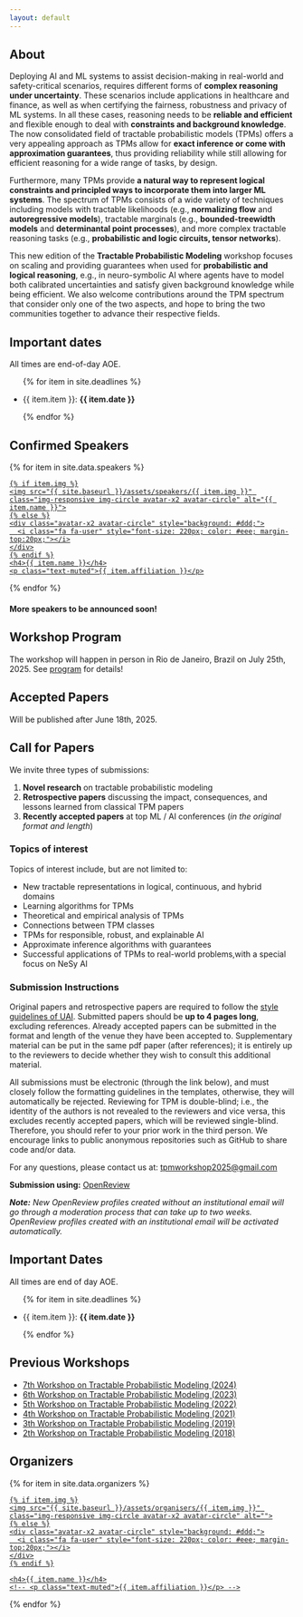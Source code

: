 ```yaml
---
layout: default
---
```


<!-- Information -->
<h2>About</h2>
<div class="information">


<p>Deploying AI and ML systems to assist decision-making in real-world and safety-critical scenarios, requires different forms of <b>complex reasoning under uncertainty</b>. These scenarios include applications in healthcare and finance, as well as when certifying the fairness, robustness and privacy of ML systems. In all these cases, reasoning needs to be <b>reliable and efficient</b> and flexible enough to deal with <b>constraints and background knowledge</b>.
The now consolidated field of tractable probabilistic models (TPMs) offers a very appealing approach as TPMs allow for <b>exact inference or come with approximation guarantees</b>, thus providing reliability while still allowing for efficient reasoning for a wide range of tasks, by design.
</p>

<p>
Furthermore, many TPMs provide <b>a natural way to represent logical constraints and principled ways to incorporate them into larger ML systems</b>. The spectrum of TPMs consists of a wide variety of techniques including models with tractable likelihoods (e.g., <b>normalizing flow</b> and <b>autoregressive models</b>), tractable marginals (e.g., <b>bounded-treewidth models</b> and <b>determinantal point processes</b>), and more complex tractable reasoning tasks (e.g., <b>probabilistic and logic circuits, tensor networks</b>).
</p>

<p>This new edition of the <b>Tractable Probabilistic Modeling</b> workshop focuses on scaling and providing guarantees when used for <b>probabilistic and logical reasoning</b>, e.g., in neuro-symbolic AI where agents have to model both calibrated uncertainties and satisfy given background knowledge while being efficient. We also welcome contributions around the TPM spectrum that consider only one of the two aspects, and hope to bring the two communities together to advance their respective fields.</p>
</div>

<h2>Important dates</h2>

All times are end-of-day AOE.

<ul>

{% for item in site.deadlines  %}

  <li>{{ item.item }}: <strong>{{ item.date }}</strong></li>

{% endfor %}

</ul>


<!-- Content -->

<h2>Confirmed Speakers</h2>

<div class="row justify-content-center people-widget text-center">

{% for item in site.data.speakers  %}

<div class="col-12 col-sm-12 col-md-6 col-lg-4 col-xl-4">
  <a href="{{ item.url }}" target="_blank">
  <div class="team-member">

    {% if item.img %}
    <img src="{{ site.baseurl }}/assets/speakers/{{ item.img }}" class="img-responsive img-circle avatar-x2 avatar-circle" alt="{{ item.name }}">
    {% else %}
    <div class="avatar-x2 avatar-circle" style="background: #ddd;">
      <i class="fa fa-user" style="font-size: 220px; color: #eee; margin-top:20px;"></i>
    </div>
    {% endif %}
    <h4>{{ item.name }}</h4>
    <p class="text-muted">{{ item.affiliation }}</p>
  </div>
  </a>
</div>

{% endfor %}
</div>
<div class="text-center">
<p style="margin-top:20px;margin-bottom:0px"><strong>More speakers to be announced soon!</strong></p>
</div>

<h2>Workshop Program</h2>
The workshop will happen in person in Rio de Janeiro, Brazil on July 25th, 2025.
See <a href="{{site.baseurl}}/program">program</a> for details!

<h2>Accepted Papers</h2>
Will be published after June 18th, 2025.


<h2>Call for Papers</h2>

We invite three types of submissions:

1. **Novel research** on tractable probabilistic modeling
2. **Retrospective papers** discussing the impact, consequences, and lessons learned from classical TPM papers
3. **Recently accepted papers** at top ML / AI conferences (_in the original format and length_)

### Topics of interest

Topics of interest include, but are not limited to:

* New tractable representations in logical, continuous, and hybrid domains
* Learning algorithms for TPMs
* Theoretical and empirical analysis of TPMs
* Connections between TPM classes
* TPMs for responsible, robust, and explainable AI
* Approximate inference algorithms with guarantees
* Successful applications of TPMs to real-world problems,with a special focus on NeSy AI

### Submission Instructions
Original papers and retrospective papers are required to follow the [style guidelines of UAI](https://www.auai.org/uai2025/submission_instructions).
Submitted papers should be **up to 4 pages long**, excluding references. 
Already accepted papers can be submitted in the format and length of the venue they have been accepted to. 
Supplementary material can be put in the same pdf paper (after references); it is entirely up to the reviewers to decide whether they wish to consult this additional material.

All submissions must be electronic (through the link below), and must closely follow the formatting guidelines in the templates, otherwise, they will automatically be rejected. 
Reviewing for TPM is double-blind; i.e., the identity of the authors is not revealed to the reviewers and vice versa, this excludes recently accepted papers, which will be reviewed single-blind.
Therefore, you should refer to your prior work in the third person. 
We encourage links to public anonymous repositories such as GitHub to share code and/or data.

For any questions, please contact us at: [tpmworkshop2025@gmail.com](mailto:tpmworkshop2025@gmail.com)

**Submission using:**  [OpenReview](https://openreview.net/group?id=auai.org/UAI/2025/Workshop/TPM)

_**Note:** New OpenReview profiles created without an institutional email will go through a moderation process that can take up to two weeks. OpenReview profiles created with an institutional email will be activated automatically._

<h2>Important Dates</h2>

<p>All times are end of day AOE.</p>

<ul>

{% for item in site.deadlines  %}

  <li>{{ item.item }}: <strong>{{ item.date }}</strong></li>

{% endfor %}

</ul>

<h2>Previous Workshops</h2>
<ul>
<li><a href="https://tractable-probabilistic-modeling.github.io/tpm2024/">7th Workshop on Tractable Probabilistic Modeling (2024)</a></li>
  <li><a href="https://tractable-probabilistic-modeling.github.io/tpm2023/">6th Workshop on Tractable Probabilistic Modeling (2023)</a></li>
  <li><a href="https://tractable-probabilistic-modeling.github.io/tpm2022/">5th Workshop on Tractable Probabilistic Modeling (2022)</a></li>
  <li><a href="https://sites.google.com/view/tpm2021">4th Workshop on Tractable Probabilistic Modeling (2021)</a></li>
  <li><a href="https://sites.google.com/view/icmltpm2019/home">3th Workshop on Tractable Probabilistic Modeling (2019)</a></li>
  <li><a href="https://sites.google.com/site/tpm2018ws">2th Workshop on Tractable Probabilistic Modeling (2018)</a></li>
</ul>

<h2>Organizers</h2>

<div class="row justify-content-center people-widget text-center" style="margin-bottom: 80px;">


{% for item in site.data.organizers  %}

<div class="col-12 col-sm-12 col-md-6 col-lg-4 col-xl-3">
  <a href="{{ item.url }}" target="_blank">
  <div class="team-member">

    {% if item.img %}
    <img src="{{ site.baseurl }}/assets/organisers/{{ item.img }}" class="img-responsive img-circle avatar-x2 avatar-circle" alt="">
    {% else %}
    <div class="avatar-x2 avatar-circle" style="background: #ddd;">
      <i class="fa fa-user" style="font-size: 220px; color: #eee; margin-top:20px;"></i>
    </div>
    {% endif %}

    <h4>{{ item.name }}</h4>
    <!-- <p class="text-muted">{{ item.affiliation }}</p> -->
  </div>
  </a>
</div>

{% endfor %}

</div>




